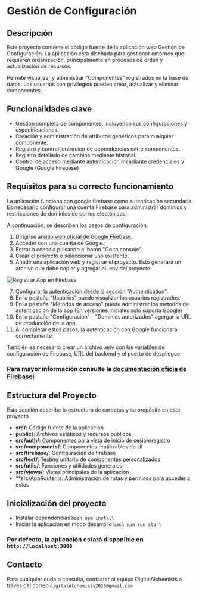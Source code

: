 # Gestión de Configuración

## Descripción

Este proyecto contiene el código fuente de la aplicación web Gestión de Configuración.
La aplicación está diseñada para gestionar entornos que requieren organización, principalmente en procesos de orden y actualización de recursos.

Permite visualizar y administrar "Componentes" registrados en la base de datos. Los usuarios con privilegios pueden crear, actualizar y eliminar componentes.

## Funcionalidades clave

* Gestión completa de componentes, incluyendo sus configuraciones y especificaciones.
* Creación y administración de atributos genéricos para cualquier componente.
* Registro y control jerárquico de dependencias entre componentes.
* Registro detallado de cambios mediante historial.
* Control de acceso mediante autenticación meadiante credenciales y Google (Google Firebase)

## Requisitos para su correcto funcionamiento

La aplicación funciona con google firebase como autenticación secundaria.
Es necesario configurar una cuenta Firebase para administrar dominios y restricciones de dominios de correo electónicos. 

A continuación, se describen los pasos de configuración.

1. Dirigirse al [sitio web oficial de Google Firebase](https://firebase.google.com/).
2. Acceder con una cuenta de Google.
3. Entrar a consola pulsando el botón "Go to console".
4. Crear el proyecto o seleccionar uno existente.
5. Añadir una aplicación web y registrar el proyecto.
   Esto generará un archivo que debe copiar y agregar al .env del proyecto.
   
  ![Registrar App en Firebase](https://github.com/user-attachments/assets/8ef50250-b208-4419-8ce1-ccc83628d65e)
  
7. Configurar la autenticación desde la sección "Authentication".
8. En la pestaña "Usuarios" puede visualizar los usuarios registrados.
9. En la pestaña "Métodos de acceso" puede administrar los métodos de autenticación de la app (En versiones iniciales solo soporta Google)
10. En la pestaña "Configuración" - "Dominios autorizados" agergar la URL de producción de la app.
11. Al completar estos pasos, la autenticación con Google funcionará correctamente.

También es necesario crear un archivo .env con las variables de configuración de Firebase, URL del backend y el puerto de despliegue

### Para mayor información consulte la [documentación oficia de Firebasel](https://firebase.google.com/docs/web/setup)

## Estructura del Proyecto

Esta sección describe la estructura de carpetas y su propósito en este proyecto.

- **src/**: Código fuente de la aplicación
- **public/**: Archivos estáticos y recursos públicos
- **src/auth/**: Componentes para vista de inicio de sesión/registro
- **src/components/**: Componentes reutilizables de UI
- **src/firebase/**: Configuración de firebase
- **src/test/**: Testing unitario de componentes personalizados
- **src/utils/**: Funciones y utilidades generales
- **src/views/**: Vistas principales de la aplicación
- **src/AppRouter.js: Administración de rutas y permisos para acceder a estas

## Inicialización del proyecto
* Instalar dependencias
  ```bash npm install```
* Iniciar la aplicación en modo desarrollo
```bash npm run start```
### Por defecto, la aplicación estará disponible en `http://localhost:3000`

## Contacto
Para cualquier duda o consulta, contactar al equipo DigitalAlchemists a través del correo `digitalAlchemists2025@gmail.com`
